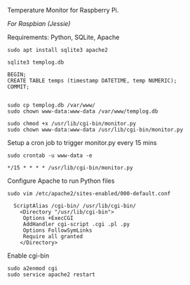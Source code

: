 Temperature Monitor for Raspberry Pi. 

*For Raspbian (Jessie)*

Requirements: Python, SQLite, Apache

    sudo apt install sqlite3 apache2

    sqlite3 templog.db

    BEGIN;
    CREATE TABLE temps (timestamp DATETIME, temp NUMERIC);
    COMMIT;


    sudo cp templog.db /var/www/
    sudo chown www-data:www-data /var/www/templog.db 

    sudo chmod +x /usr/lib/cgi-bin/monitor.py 
    sudo chown www-data:www-data /usr/lib/cgi-bin/monitor.py 

Setup a cron job to trigger monitor.py every 15 mins

    sudo crontab -u www-data -e

    */15 * * * * /usr/lib/cgi-bin/monitor.py

Configure Apache to run Python files

    sudo vim /etc/apache2/sites-enabled/000-default.conf

      ScriptAlias /cgi-bin/ /usr/lib/cgi-bin/
        <Directory "/usr/lib/cgi-bin">
         Options +ExecCGI
         AddHandler cgi-script .cgi .pl .py
         Options FollowSymLinks
         Require all granted
        </Directory>

Enable cgi-bin

    sudo a2enmod cgi
    sudo service apache2 restart
